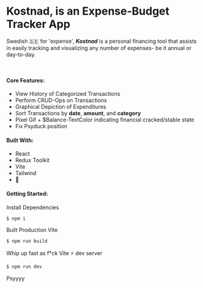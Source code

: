 # Kostnad, is an Expense-Budget Tracker App

Swedish 🇸🇪 for 'expense', <em>**Kostnad**</em> is a personal financing tool that assists in easily tracking and visualizing any number of expenses- be it annual or day-to-day.

<br />

#### Core Features:
- View History of Categorized Transactions
- Perform CRUD-Ops on Transactions
- Graphical Depiction of Expenditures
- Sort Transactions by **date**, **amount**, and **category**
- Pixel Gif + $Balance-TextColor indicating financial cracked/stable state
- Fix Psyduck position

#### Built With:
- React
- Redux Toolkit
- Vite
- Tailwind
- 💛

#### Getting Started:

Install Dependencies
```bash
$ npm i
```

Built Production Vite
```bash
$ npm run build
```

Whip up fast as f*ck Vite ⚡️ dev server
```bash
$ npm run dev
```

Psyyyy